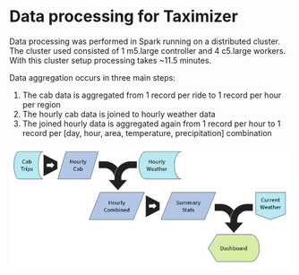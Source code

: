 # Data processing for Taximizer

Data processing was performed in Spark running on a distributed cluster. The cluster used consisted of 1 m5.large controller and 4 c5.large workers. With this cluster setup processing takes ~11.5 minutes. 

Data aggregation occurs in three main steps: 
1. The cab data is aggregated from 1 record per ride to 1 record per hour per region
1. The hourly cab data is joined to hourly weather data
1. The joined hourly data is aggregated again from 1 record per hour to 1 record per [day, hour, area, temperature, precipitation] combination

![image](DataFlow.png)